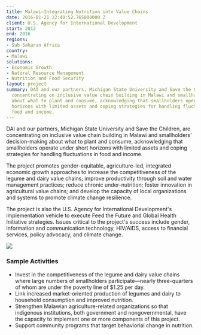```yaml
---
title: Malawi—Integrating Nutrition into Value Chains
date: 2016-01-21 22:40:52.765000000 Z
client: U.S. Agency for International Development
start: 2012
end: 2016
regions:
- Sub-Saharan Africa
country:
- Malawi
solutions:
- Economic Growth
- Natural Resource Management
- Nutrition and Food Security
layout: project
summary: DAI and our partners, Michigan State University and Save the Children, are
  concentrating on inclusive value chain building in Malawi and smallholders' decision-making
  about what to plant and consume, acknowledging that smallholders operate under short
  horizons with limited assets and coping strategies for handling fluctuations in
  food and income.
---
```


DAI and our partners, Michigan State University and Save the Children, are concentrating on inclusive value chain building in Malawi and smallholders' decision-making about what to plant and consume, acknowledging that smallholders operate under short horizons with limited assets and coping strategies for handling fluctuations in food and income.

The project promotes gender-equitable, agriculture-led, integrated economic growth approaches to increase the competitiveness of the legume and dairy value chains; improve productivity through soil and water management practices; reduce chronic under-nutrition; foster innovation in agricultural value chains; and develop the capacity of local organizations and systems to promote climate change resilience.

The project is also the U.S. Agency for International Development's implementation vehicle to execute Feed the Future and Global Health Initiative strategies. Issues critical to the project's success include gender, information and communication technology, HIV/AIDS, access to financial services, policy advocacy, and climate change.

![][1]

###  Sample Activities

* Invest in the competitiveness of the legume and dairy value chains where large numbers of smallholders participate—nearly three-quarters of whom are under the poverty line of $1.25 per day.
* Link increased market-oriented production of legumes and dairy to household consumption and improved nutrition.
* Strengthen Malawian agriculture-related organizations so that indigenous institutions, both government and nongovernmental, have the capacity to implement one or more components of this project.
* Support community programs that target behaviorial change in nutrition.

[1]: /assets/images/projects/forweb.jpg
